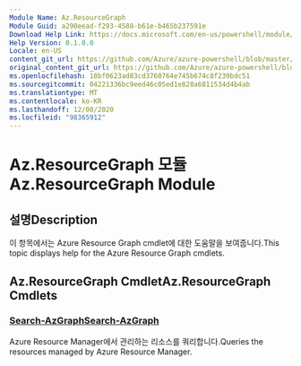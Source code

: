 ```yaml
---
Module Name: Az.ResourceGraph
Module Guid: a290eead-f293-4588-b61e-b465b237591e
Download Help Link: https://docs.microsoft.com/en-us/powershell/module/az.resourcegraph
Help Version: 0.1.0.0
Locale: en-US
content_git_url: https://github.com/Azure/azure-powershell/blob/master/src/ResourceGraph/ResourceGraph/help/Az.ResourceGraph.md
original_content_git_url: https://github.com/Azure/azure-powershell/blob/master/src/ResourceGraph/ResourceGraph/help/Az.ResourceGraph.md
ms.openlocfilehash: 18bf0623ad83cd3760764e745b674c8f239bdc51
ms.sourcegitcommit: 04221336bc9eed46c05ed1e828a6811534d4b4ab
ms.translationtype: MT
ms.contentlocale: ko-KR
ms.lasthandoff: 12/08/2020
ms.locfileid: "98365912"
---
```

# <span data-ttu-id="162d8-101">Az.ResourceGraph 모듈</span><span class="sxs-lookup"><span data-stu-id="162d8-101">Az.ResourceGraph Module</span></span>
## <span data-ttu-id="162d8-102">설명</span><span class="sxs-lookup"><span data-stu-id="162d8-102">Description</span></span>
<span data-ttu-id="162d8-103">이 항목에서는 Azure Resource Graph cmdlet에 대한 도움말을 보여줍니다.</span><span class="sxs-lookup"><span data-stu-id="162d8-103">This topic displays help for the Azure Resource Graph cmdlets.</span></span>

## <span data-ttu-id="162d8-104">Az.ResourceGraph Cmdlet</span><span class="sxs-lookup"><span data-stu-id="162d8-104">Az.ResourceGraph Cmdlets</span></span>
### [<span data-ttu-id="162d8-105">Search-AzGraph</span><span class="sxs-lookup"><span data-stu-id="162d8-105">Search-AzGraph</span></span>](Search-AzGraph.md)
<span data-ttu-id="162d8-106">Azure Resource Manager에서 관리하는 리소스를 쿼리합니다.</span><span class="sxs-lookup"><span data-stu-id="162d8-106">Queries the resources managed by Azure Resource Manager.</span></span>

